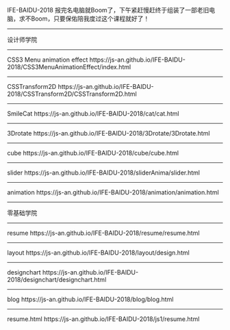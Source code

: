 IFE-BAIDU-2018
报完名电脑就Boom了，下午紧赶慢赶终于组装了一部老旧电脑，求不Boom，只要保佑陪我度过这个课程就好了！
<hr>
设计师学院
<hr>
CSS3 Menu animation effect
https://js-an.github.io/IFE-BAIDU-2018/CSS3MenuAnimationEffect/index.html
<hr>
CSSTransform2D
https://js-an.github.io/IFE-BAIDU-2018/CSSTransform2D/CSSTransform2D.html
<hr>
SmileCat
https://js-an.github.io/IFE-BAIDU-2018/cat/cat.html
<hr>
3Drotate
https://js-an.github.io/IFE-BAIDU-2018/3Drotate/3Drotate.html
<hr>
cube
https://js-an.github.io/IFE-BAIDU-2018/cube/cube.html
<hr>
slider
https://js-an.github.io/IFE-BAIDU-2018/sliderAnima/slider.html
<hr>
animation
https://js-an.github.io/IFE-BAIDU-2018/animation/animation.html

<hr>
零基础学院
<hr>
resume
https://js-an.github.io/IFE-BAIDU-2018/resume/resume.html
<hr>
layout
https://js-an.github.io/IFE-BAIDU-2018/layout/design.html
<hr>
designchart
https://js-an.github.io/IFE-BAIDU-2018/designchart/designchart.html
<hr>
blog
https://js-an.github.io/IFE-BAIDU-2018/blog/blog.html
<hr>
resume.html
https://js-an.github.io/IFE-BAIDU-2018/js1/resume.html

